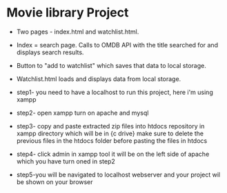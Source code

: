 # Movie library Project


-   Two pages - index.html and watchlist.html.
-   Index = search page. Calls to OMDB API with the title searched for and displays search results.
-   Button to "add to watchlist" which saves that data to local storage.
-   Watchlist.html loads and displays data from local storage.

-   step1- you need to have a localhost to run this project, here i'm using xampp
-   step2- open xampp turn on apache and mysql
-   step3- copy and paste extracted zip files into htdocs repository in xampp directory which will be in {c drive} make sure to delete the previous files in the htdocs folder
 before pasting the files in htdocs
-   step4- click admin in xampp tool it will be on the left side of apache which you have turn oned in step2
-   step5-you will be navigated to localhost webserver and your project wil be shown on your browser
